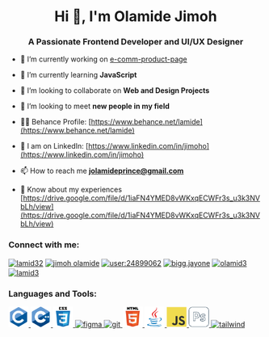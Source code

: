 <h1 align="center">Hi 👋, I'm Olamide Jimoh</h1>
<h3 align="center">A Passionate Frontend Developer and UI/UX Designer</h3>

- 🔭 I’m currently working on [e-comm-product-page](https://github.com/Olathedevguy/E-commerce-product-page)

- 🌱 I’m currently learning **JavaScript**

- 👯 I’m looking to collaborate on **Web and Design Projects**

- 🤝 I’m looking to meet **new people in my field**

- 👨‍💻 Behance Profile: [https://www.behance.net/lamide](https://www.behance.net/lamide)

- 📝 I am on LinkedIn: [https://www.linkedin.com/in/jimoho](https://www.linkedin.com/in/jimoho)

- 📫 How to reach me **jolamideprince@gmail.com**

- 📄 Know about my experiences [https://drive.google.com/file/d/1iaFN4YMED8vWKxqECWFr3s_u3k3NVbLh/view](https://drive.google.com/file/d/1iaFN4YMED8vWKxqECWFr3s_u3k3NVbLh/view)

<h3 align="left">Connect with me:</h3>
<p align="left">
<a href="https://twitter.com/lamid32" target="blank"><img align="center" src="https://raw.githubusercontent.com/rahuldkjain/github-profile-readme-generator/master/src/images/icons/Social/twitter.svg" alt="lamid32" height="30" width="40" /></a>
<a href="https://linkedin.com/in/jimoh olamide" target="blank"><img align="center" src="https://raw.githubusercontent.com/rahuldkjain/github-profile-readme-generator/master/src/images/icons/Social/linked-in-alt.svg" alt="jimoh olamide" height="30" width="40" /></a>
<a href="https://stackoverflow.com/users/user:24899062" target="blank"><img align="center" src="https://raw.githubusercontent.com/rahuldkjain/github-profile-readme-generator/master/src/images/icons/Social/stack-overflow.svg" alt="user:24899062" height="30" width="40" /></a>
<a href="https://instagram.com/bigg.jayone" target="blank"><img align="center" src="https://raw.githubusercontent.com/rahuldkjain/github-profile-readme-generator/master/src/images/icons/Social/instagram.svg" alt="bigg.jayone" height="30" width="40" /></a>
<a href="https://dribbble.com/olamid3" target="blank"><img align="center" src="https://raw.githubusercontent.com/rahuldkjain/github-profile-readme-generator/master/src/images/icons/Social/dribbble.svg" alt="olamid3" height="30" width="40" /></a>
<a href="https://www.behance.net/lamid3" target="blank"><img align="center" src="https://raw.githubusercontent.com/rahuldkjain/github-profile-readme-generator/master/src/images/icons/Social/behance.svg" alt="lamid3" height="30" width="40" /></a>
</p>

<h3 align="left">Languages and Tools:</h3>
<p align="left"> <a href="https://www.cprogramming.com/" target="_blank" rel="noreferrer"> <img src="https://raw.githubusercontent.com/devicons/devicon/master/icons/c/c-original.svg" alt="c" width="40" height="40"/> </a> <a href="https://www.w3schools.com/cpp/" target="_blank" rel="noreferrer"> <img src="https://raw.githubusercontent.com/devicons/devicon/master/icons/cplusplus/cplusplus-original.svg" alt="cplusplus" width="40" height="40"/> </a> <a href="https://www.w3schools.com/css/" target="_blank" rel="noreferrer"> <img src="https://raw.githubusercontent.com/devicons/devicon/master/icons/css3/css3-original-wordmark.svg" alt="css3" width="40" height="40"/> </a> <a href="https://www.figma.com/" target="_blank" rel="noreferrer"> <img src="https://www.vectorlogo.zone/logos/figma/figma-icon.svg" alt="figma" width="40" height="40"/> </a> <a href="https://git-scm.com/" target="_blank" rel="noreferrer"> <img src="https://www.vectorlogo.zone/logos/git-scm/git-scm-icon.svg" alt="git" width="40" height="40"/> </a> <a href="https://www.w3.org/html/" target="_blank" rel="noreferrer"> <img src="https://raw.githubusercontent.com/devicons/devicon/master/icons/html5/html5-original-wordmark.svg" alt="html5" width="40" height="40"/> </a> <a href="https://www.java.com" target="_blank" rel="noreferrer"> <img src="https://raw.githubusercontent.com/devicons/devicon/master/icons/java/java-original.svg" alt="java" width="40" height="40"/> </a> <a href="https://developer.mozilla.org/en-US/docs/Web/JavaScript" target="_blank" rel="noreferrer"> <img src="https://raw.githubusercontent.com/devicons/devicon/master/icons/javascript/javascript-original.svg" alt="javascript" width="40" height="40"/> </a> <a href="https://www.photoshop.com/en" target="_blank" rel="noreferrer"> <img src="https://raw.githubusercontent.com/devicons/devicon/master/icons/photoshop/photoshop-line.svg" alt="photoshop" width="40" height="40"/> </a> <a href="https://tailwindcss.com/" target="_blank" rel="noreferrer"> <img src="https://www.vectorlogo.zone/logos/tailwindcss/tailwindcss-icon.svg" alt="tailwind" width="40" height="40"/> </a> </p>

